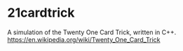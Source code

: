 # 21cardtrick
A simulation of the Twenty One Card Trick, written in C++. https://en.wikipedia.org/wiki/Twenty_One_Card_Trick
